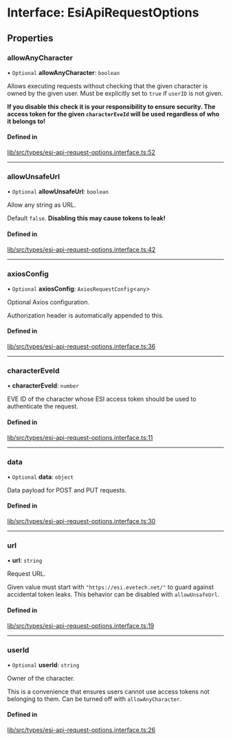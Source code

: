 # Interface: EsiApiRequestOptions

## Properties

### allowAnyCharacter

• `Optional` **allowAnyCharacter**: `boolean`

Allows executing requests without checking that the given character is
owned by the given user. Must be explicitly set to `true` if `userID` is
not given.

**If you disable this check it is your responsibility to ensure security.
The access token for the given `characterEveId` will be used regardless of
who it belongs to!**

#### Defined in

[lib/src/types/esi-api-request-options.interface.ts:52](https://github.com/joonashak/nestjs-clone-bay/blob/1a4ecf31d03284a98989ab940da71aae76589b7b/lib/src/types/esi-api-request-options.interface.ts#L52)

___

### allowUnsafeUrl

• `Optional` **allowUnsafeUrl**: `boolean`

Allow any string as URL.

Default `false`. **Disabling this may cause tokens to leak!**

#### Defined in

[lib/src/types/esi-api-request-options.interface.ts:42](https://github.com/joonashak/nestjs-clone-bay/blob/1a4ecf31d03284a98989ab940da71aae76589b7b/lib/src/types/esi-api-request-options.interface.ts#L42)

___

### axiosConfig

• `Optional` **axiosConfig**: `AxiosRequestConfig`\<`any`\>

Optional Axios configuration.

Authorization header is automatically appended to this.

#### Defined in

[lib/src/types/esi-api-request-options.interface.ts:36](https://github.com/joonashak/nestjs-clone-bay/blob/1a4ecf31d03284a98989ab940da71aae76589b7b/lib/src/types/esi-api-request-options.interface.ts#L36)

___

### characterEveId

• **characterEveId**: `number`

EVE ID of the character whose ESI access token should be used to
authenticate the request.

#### Defined in

[lib/src/types/esi-api-request-options.interface.ts:11](https://github.com/joonashak/nestjs-clone-bay/blob/1a4ecf31d03284a98989ab940da71aae76589b7b/lib/src/types/esi-api-request-options.interface.ts#L11)

___

### data

• `Optional` **data**: `object`

Data payload for POST and PUT requests.

#### Defined in

[lib/src/types/esi-api-request-options.interface.ts:30](https://github.com/joonashak/nestjs-clone-bay/blob/1a4ecf31d03284a98989ab940da71aae76589b7b/lib/src/types/esi-api-request-options.interface.ts#L30)

___

### url

• **url**: `string`

Request URL.

Given value must start with `"https://esi.evetech.net/"` to guard against
accidental token leaks. This behavior can be disabled with
`allowUnsafeUrl`.

#### Defined in

[lib/src/types/esi-api-request-options.interface.ts:19](https://github.com/joonashak/nestjs-clone-bay/blob/1a4ecf31d03284a98989ab940da71aae76589b7b/lib/src/types/esi-api-request-options.interface.ts#L19)

___

### userId

• `Optional` **userId**: `string`

Owner of the character.

This is a convenience that ensures users cannot use access tokens not
belonging to them. Can be turned off with `allowAnyCharacter`.

#### Defined in

[lib/src/types/esi-api-request-options.interface.ts:26](https://github.com/joonashak/nestjs-clone-bay/blob/1a4ecf31d03284a98989ab940da71aae76589b7b/lib/src/types/esi-api-request-options.interface.ts#L26)
